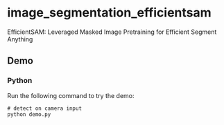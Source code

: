 # image_segmentation_efficientsam

EfficientSAM: Leveraged Masked Image Pretraining for Efficient Segment Anything

## Demo

### Python
Run the following command to try the demo:

```shell
# detect on camera input
python demo.py

```